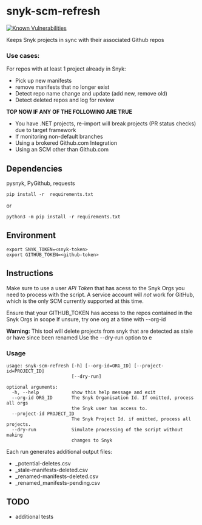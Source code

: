 # snyk-scm-refresh
[![Known Vulnerabilities](https://snyk.io/test/github/snyk-tech-services/snyk-scm-refresh/badge.svg)](https://snyk.io/test/github/snyk-tech-services/snyk-scm-refresh)

Keeps Snyk projects in sync with their associated Github repos

### Use cases:
For repos with at least 1 project already in Snyk:
- Pick up new manifests
- remove manifests that no longer exist
- Detect repo name change and update (add new, remove old)
- Detect deleted repos and log for review

**TOP NOW IF ANY OF THE FOLLOWING ARE TRUE**
- You have .NET projects, re-import will break projects (PR status checks) due to target framework
- If monitoring non-default branches
- Using a brokered Github.com Integration
- Using an SCM other than Github.com

## Dependencies
pysnyk, PyGithub, requests

```
pip install -r  requirements.txt
```
or
```
python3 -m pip install -r requirements.txt
```
## Environment
```
export SNYK_TOKEN=<snyk-token>
export GITHUB_TOKEN=<github-token>
```

## Instructions
Make sure to use a user *API Token* that has acess to the Snyk Orgs you need to process with the script.  A service account will *not* work for GitHub, which is the only SCM currently supported at this time.

Ensure that your GITHUB_TOKEN has access to the repos contained in the Snyk Orgs in scope
If unsure, try one org at a time with --org-id


**Warning:** This tool will delete projects from snyk that are detected as stale or have since been renamed
  Use the --dry-run option to e

### Usage
```
usage: snyk-scm-refresh [-h] [--org-id=ORG_ID] [--project-id=PROJECT_ID]
                        [--dry-run]

optional arguments:
  -h, --help            show this help message and exit
  --org-id ORG_ID       The Snyk Organisation Id. If omitted, process all orgs
                        the Snyk user has access to.
  --project-id PROJECT_ID
                        The Snyk Project Id. if omitted, process all projects.
  --dry-run             Simulate processing of the script without making
                        changes to Snyk
```

Each run generates additional output files:
  - _potential-deletes.csv
  - _stale-manifests-deleted.csv
  - _renamed-manifests-deleted.csv
  - _renamed_manifests-pending.csv
  

## TODO
- additional tests
